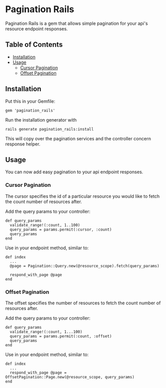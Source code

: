 # Pagination Rails

Pagination Rails is a gem that allows simple pagination for your api's resource endpoint responses.

## Table of Contents

* [Installation](#installation)
* [Usage](#usage)
  * [Cursor Pagination](#cursor-pagination)
  * [Offset Pagination](#offset-pagination)

## Installation

Put this in your Gemfile:

`gem 'pagination_rails'`

Run the installation generator with

`rails generate pagination_rails:install`

This will copy over the pagination services and the controller concern response helper.

## Usage

You can now add easy pagination to your api endpoint responses.

### Cursor Pagination

The cursor specifies the id of a particular resource you would like to fetch the count number of resources after.

Add the query params to your controller:

```
def query_params
  validate_range!(:count, 1..100)
  query_params = params.permit(:cursor, :count)
  query_params
end
```

Use in your endpoint method, similar to:

```
def index
  ...
  @page = Pagination::Query.new(@resource_scope).fetch(query_params)

  respond_with_page @page
end
```

### Offset Pagination

The offset specifies the number of resources to fetch the count number of resources after.

Add the query params to your controller:

```
def query_params
  validate_range!(:count, 1...100)
  query_params = params.permit(:count, :offset)
  query_params
end
```

Use in your endpoint method, similar to:

```
def index
  ...
  respond_with_page @page = OffsetPagination::Page.new(@resource_scope, query_params)
end
```
